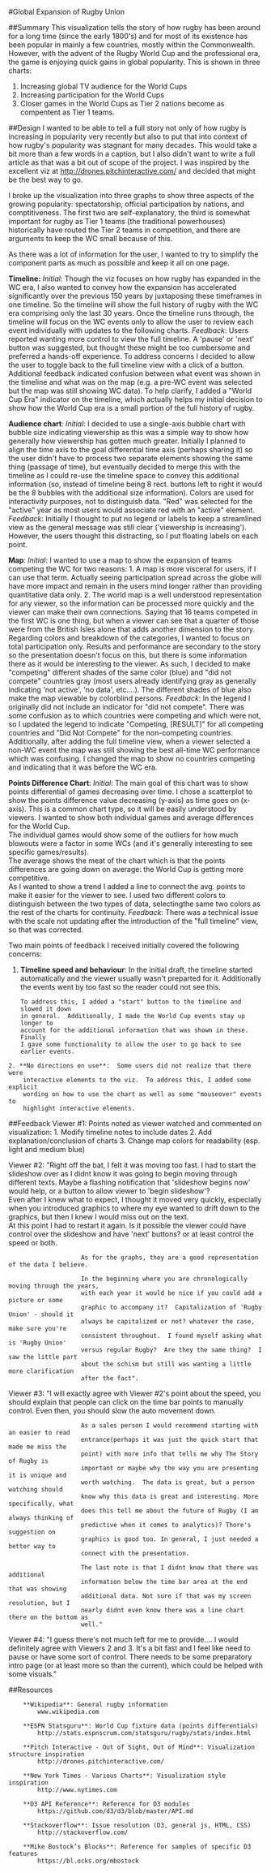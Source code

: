 #Global Expansion of Rugby Union

##Summary
This visualization tells the story of how rugby has been around for a long time
(since the early 1800's) and for most of its existence has been popular in mainly
a few countries, mostly within the Commonwealth.  However, with the advent of the
Rugby World Cup and the professional era, the game is enjoying quick gains in 
global popularity.  This is shown in three charts:
  1. Increasing global TV audience for the World Cups
  2. Increasing participation for the World Cups
  3. Closer games in the World Cups as Tier 2 nations become as compentent as
     Tier 1 teams.

##Design
I wanted to be able to tell a full story not only of how rugby is increasing in 
popularity very recently but also to put that into context of how rugby's 
popularity was stagnant for many decades.  This would take a bit more than a 
few words in a caption, but I also didn't want to write a full article as that
was a bit out of scope of the project.  I was inspired by the excellent viz at
 http://drones.pitchinteractive.com/ and decided that might be the best way to go.
 
I broke up the visualization into three graphs to show three aspects of the growing
popularity: spectatorship, official participation by nations, and comptitiveness.
The first two are self-explanatory, the third is somewhat important for rugby
as Tier 1 teams (the traditional powerhouses) historically have routed the Tier 2
teams in competition, and there are arguments to keep the WC small because of this.

As there was a lot of information for the user, I wanted to try to simplify the 
component parts as much as possible and keep it all on one page.

**Timeline:**
	*Initial*: Though the viz focuses on how rugby has expanded in the WC era, I also
	wanted to convey how the expansion has accelerated significantly over the previous
	150 years by juxtaposing these timeframes in one timeline.  So the timeline will
	show the full history of rugby with the WC era comprising only the last 30 years.
	Once the timeline runs through, the timeline will focus on the WC events only to
	allow the user to review each event individually with updates to the following charts.
	*Feedback*: Users reported wanting more control to view the full timeline.  A 'pause' or
	'next' button was suggested, but thought these might be too cumbersome and preferred 
	a hands-off experience.  To address concerns I decided to allow the user to toggle
	back to the full timeline view with a click of a button.  Additional feedback indicated
	confusion between what event was shown in the timeline and what was on the map (e.g. 
	a pre-WC event was selected but the map was still showing WC data).  To help 
	clarify, I added a "World Cup Era" indicator on the timeline, which actually helps
	my initial decision to show how the World Cup era is a small portion of the full
	history of rugby.

**Audience chart**: 
	*Initial*: I decided to use a single-axis bubble chart with bubble size
	indicating viewership as this was a simple way to show how generally how viewership
	has gotten much greater.  Initially I planned to align the time axis to the goal 
	differential time axis (perhaps sharing it) so the user didn't have to process 
	two separate elements showing the same thing (passage of time), but eventually 
	decided to merge this with the timeline as I could re-use the timeline space to 
	convey this additional information (so, instead of timeline being 8 rect. buttons 
	left to right it would be the 8 bubbles with the additional size information).
	Colors are used for interactivity purposes, not to distinguish data.  "Red" was
	selected for the "active" year as most users would associate red with an "active"
	element.
	*Feedback*: Initially I thought to put no legend or labels to keep a streamlined
	view as the general message was still clear ('viewership is increasing').  However,
	the users thought this distracting, so I put floating labels on each point.
	
**Map**:
	*Initial*: I wanted to use a map to show the expansion of teams competing the WC
	for two reasons:
		1. A map is more visceral for users, if I can use that term.  Actually seeing
			participation spread across the globe will have more impact and remain in 
			the users mind longer rather than providing quantitative data only.
		2. The world map is a well understood representation for any viewer, so the 
			information can be processed more quickly and the viewer can make their own
			connections.  Saying that 16 teams competed in the first WC is one thing, 
			but when a viewer can see that a quarter of those were from the British 
			Isles alone that adds another dimension to the story.
		Regarding colors and breakdown of the categories, I wanted to focus on total
		participation only.  Results and performance are secondary to the story so 
		the presentation doesn't focus on this, but there is some information there 
		as it would be interesting to the viewer.  As such, I decided to make 
		"competing" different shades of the same color (blue) and "did not compete"
		countries gray (most users already identifying gray as generally indicating 
		'not active', 'no data', etc....).  The different shades of blue also make 
		the map viewable by colorblind persons.
	*Feedback*: In the legend I originally did not include an indicator for "did not
	compete".  There was some confusion as to which countries were competing and which
	were not, so I updated the legend to indicate "Competing, [RESULT]" for all 
	competing countries and "Did Not Compete" for the non-competing countries.
	Additionally, after adding the full timeline view, when a viewer selected a 
	non-WC event the map was still showing the best all-time WC performance which 
	was confusing.  I changed the map to show no countries competing and indicating
	that it was before the WC era.
	
**Points Difference Chart**:
	*Initial*: The main goal of this chart was to show points differential of games 
	decreasing over time.  I chose a scatterplot to show the points difference value
	decreasing (y-axis) as time goes on (x-axis).  This is a common chart type, so 
	it will be easily understood by viewers. 
	I wanted to show both individual games and average differences for the World Cup.  
	The individual games would show some of the outliers for how much blowouts were 
	a factor in some WCs (and it's generally interesting to see specific games/results).  
	The average shows the meat of the chart which is that the points differences are 
	going down on average: the World Cup is getting more competitive.  
	As I wanted to show a trend I added a line to connect the avg. points to make 
	it easier for the viewer to see.  I used two different colors to distinguish 
	between the two types of data, selectingthe same two colors as the rest of the 
	charts for continuity.
	*Feedback*: There was a technical issue with the scale not updating after the 
	introduction of the "full timeline" view, so that was corrected.

Two main points of feedback I received initially covered the following concerns:

  1. **Timeline speed and behaviour**:  In the initial draft, the timeline started 
	   automatically and the viewer usually wasn't preparted for it.  Additionally
		 the events went by too fast so the reader could not see this.
		 
		 To address this, I added a "start" button to the timeline and slowed it down
		 in general.  Additionally, I made the World Cup events stay up longer to 
		 account for the additional information that was shown in these.  Finally
		 I gave some functionality to allow the user to go back to see earlier events.
		 
	2. **No directions on use**:  Some users did not realize that there were
		interactive elements to the viz.  To address this, I added some explicit 
		wording on how to use the chart as well as some "mouseover" events to 
		highlight interactive elements.
		 

##Feedback
Viewer #1:  Points noted as viewer watched and commented on visualization:
							1. Modify timeline notes to include dates
							2. Add explanation/conclusion of charts
							3. Change map colors for readability (esp. light and medium blue)

Viewer #2:	"Right off the bat, I felt it was moving too fast.  I had to start the
						slideshow over as I didnt know it was going to begin moving through 
						different texts.  Maybe a flashing notification that 'slideshow begins 
						now' would help, or a button to allow viewer to 'begin slideshow'?  
						Even after I knew what to expect, I thought it moved very quickly, 
						especially when you introduced graphics to where my eye wanted to drift 
						down to the graphics, but then I knew I would miss out on the text.  
						At this point I had to restart it again.  Is it possible the viewer 
						could have control over the slideshow and have 'next' buttons?  or at 
						least control the speed or both.

						As for the graphs, they are a good representation of the data I believe.  

						In the beginning where you are chronologically moving through the years, 
						with each year it would be nice if you could add a picture or some 
						graphic to accompany it?  Capitalization of 'Rugby Union' - should it 
						always be capitalized or not? whatever the case, make sure you're 
						consistent throughout.  I found myself asking what is 'Rugby Union' 
						versus regular Rugby?  Are they the same thing?  I saw the little part
						about the schism but still was wanting a little more clarification 
						after the fact".

Viewer #3:	"I will exactly agree with Viewer #2's point about the speed, you 
						should explain that people can click on the time bar points to
						manually control. Even then, you should slow the auto movement down. 

						As a sales person I would recommend starting with an easier to read 
						entrance(perhaps it was just the quick start that made me miss the 
						point) with more info that tells me why The Story of Rugby is 
						important or maybe why the way you are presenting it is unique and 
						worth watching.  The data is great, but a person watching should 
						know why this data is great and interesting. More specifically, what
						does this tell me about the future of Rugby (I am always thinking of
						predictive when it comes to analytics)? Thore's suggestion on 
						graphics is good too. In general, I just needed a better way to 
						connect with the presentation.

						The last note is that I didnt know that there was additional 
						information below the time bar area at the end that was showing 
						additional data. Not sure if that was my screen resolution, but I 
						nearly didnt even know there was a line chart there on the bottom as 
						well."

Viewer #4: "I guess there's not much left for me to provide....  I would 
						definitely agree with Viewers 2 and 3.  It's a bit fast and I feel 
						like need to pause or have some sort of control.  There needs to be 
						some preparatory intro page (or at least more so than the current),
						which could be helped with some visuals."

##Resources 

		**Wikipedia**: General rugby information
			www.wikipedia.com
			
		**ESPN Statsguru**: World Cup fixture data (points differentials)
			http://stats.espnscrum.com/statsguru/rugby/stats/index.html

		**Pitch Interactive - Out of Sight, Out of Mind**: Visualization structure inspiration
			http://drones.pitchinteractive.com/
			
		**New York Times - Various Charts**: Visualization style inspiration
			http://www.nytimes.com

		**D3 API Reference**: Reference for D3 modules
			https://github.com/d3/d3/blob/master/API.md
			
		**Stackoverflow**: Issue resolution (D3, general js, HTML, CSS)
			http://stackoverflow.com/
			
		**Mike Bostock’s Blocks**: Reference for samples of specific D3 features
			https://bl.ocks.org/mbostock
